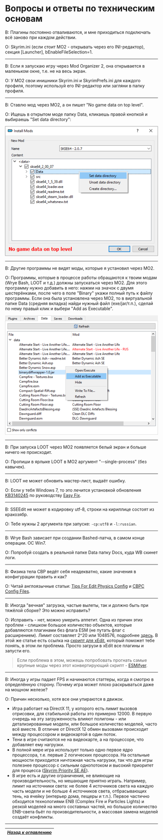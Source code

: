 # Вопросы и ответы по техническим основам

В: Плагины постоянно отваливаются, и мне приходиться подключать всё заново при каждом действии.

О: Skyrim.ini (если стоит МО2 - открывать через его INI-редактор), секция [Launcher], bEnableFileSelection=1.

------

В: Если я запускаю игру через Mod Organizer 2, она открывается в маленьком окне, т.е. не на весь экран.

О: У MO2 свои инишники Skyrim.ini и SkyrimPrefs.ini для каждого профиля, поэтому используй его INI-редактор или загляни в папку профиля.

------

В: Ставлю мод через МО2, а он пишет "No game data on top level".

О: Ищешь в открытом моде папку Data, кликаешь правой кнопкой и выбираешь "Set data directory":

![](../00_Resources/01_General_Steps/003.png)

------

В: Другие программы не видят моды, которые я установил через МО2.

О: Программы, которые в процессе работы обращаются к твоим модам (Wrye Bash, LOOT и т.д.) должны запускаться через МО2. Для этого программу нужно добавить в него: нажми на значок с двумя шестерёнками, после чего в поле "Binary" укажи полный путь к файлу программы. Если она была установлена через МО2, то в виртуальной папке Data (средняя вкладка) найди нужный файл (exe/jar/т.п.), сделай по нему правый клик и выбери "Add as Executable".

![](../00_Resources/01_General_Steps/002.png)

------

В: При запуска LOOT через МО2 появляется белый экран и больше ничего не происходит.

О: Пропиши в ярлыке LOOT в МО2 аргумент "--single-process" (без кавычек).

------

В: LOOT не может обновить мастер-лист, выдаёт ошибку.

О: Если у тебя Windows 7, то это лечится установкой обновления [KB3140245](https://catalog.update.microsoft.com/v7/site/search.aspx?q=kb3140245) по руководству [Easy Fix](https://support.microsoft.com/en-us/topic/update-to-enable-tls-1-1-and-tls-1-2-as-default-secure-protocols-in-winhttp-in-windows-c4bd73d2-31d7-761e-0178-11268bb10392).

------

В: SSEEdit не может в кодировку utf-8, строки на кириллице состоят из кракозябр.

О: Тебе нужны 2 аргумента при запуске: `-cp:utf8` и `-l:russian`.

------

В: Wrye Bash зависает при создании Bashed-патча, в самом конце операции. ОС Win7.

О: Попробуй создать в реальной папке Data папку Docs, куда WB скинет логи.

------

В: Физика тела CBP ведёт себя неадекватно, какие значения в конфигурации править и как?

О: Читай англоязычные статьи: [Tips For Edit Physics Config](https://www.nexusmods.com/skyrimspecialedition/articles/3583) и [CBPC Config Files](https://www.nexusmods.com/skyrimspecialedition/articles/3620).

------

В: Иногда "вечная" загрузка, частые вылеты, так и должно быть при тяжёлой сборке? Это можно исправить?

О: Исправить - нет, можно умерить аппетит. Одна из причин этих проблем - слишком большое количество объектов, которые добавляются плагинами без флага ESM (не путать флаг с расширением). Лимит составляет 2^20 или 1048576, подробнее [здесь](https://www.reddit.com/r/skyrimmods/comments/ag4wm7/psa_the_reference_handle_cap_or_diagnosing_one_of/). В этой же статье есть ссылка на [скрипт для xEdit](https://gist.github.com/aers/953a50c61b3028bce7e5376e8590abed), который поможет тебе понять, в этом ли проблема. Просто загрузи в xEdit все плагины и запусти его.

> Если проблема в этом, можешь попробовать прогнать самые крупные моды через этот конвертирующий скрипт - [ESMifyer](https://www.nexusmods.com/skyrimspecialedition/mods/28046).

------

В: Иногда у игры падает FPS и начинаются статтеры, когда я смотрю в определённую сторону. Почему игра может плохо раскрываться даже на мощном железе?

О: Причин несколько, хотя все они упираются в движок.
+ Игра работает на DirectX 11, у которого есть лимит вызовов отрисовки, для стабильной работы это примерно 12000. В первую очередь на эту загруженность влияют полигоны - или детализированные модели, или большое количество моделей, часто всё вместе. В отличие от DirectX 12 обмен вызовами происходит между процессором и видеокартой в один поток.  
+ Тени в игре считаются не на видеокарте, а на процессоре, что добавляет ему нагрузки.  
+ В полной мере игра использует только одно первое ядро процессора, т.е. первые 2 логических процессора. На остальные мощности приходится ничтожная часть нагрузки, так что для игры полезнее процессор с сильным однопотоком и высокий приоритет для процесса ([Skyrim Priority SE AE](https://www.nexusmods.com/skyrimspecialedition/mods/50129)).  
+ В игре есть и другие ограничения, не влияющие на производительность, но мешающие приятно играть. Например, лимит на источники света: не более 4 источников света на каждую часть модели и не больше 4 источников света, отбрасывающих тень, на ячейку (интерьер дома, пещеры и т.п.). Первое частично обходится технологиями ENB (Complex Fire и Particles Lights) и резкой моделей на много составных частей, но большое количество ENB-света бьёт по производительности, а массовая замена моделей создаёт конфликты.

------

|[*Назад к оглавлению*](../01_Оглавление.md)|
|:---:|
